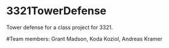 # 3321TowerDefense
Tower defense for a class project for 3321.

#Team members:
Grant Madson,
Koda Koziol,
Andreas Kramer
